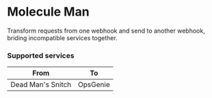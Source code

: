# Molecule Man

Transform requests from one webhook and send to another webhook, briding incompatible services together.

### Supported services

| From | To |
|------|----|
| Dead Man's Snitch | OpsGenie |
